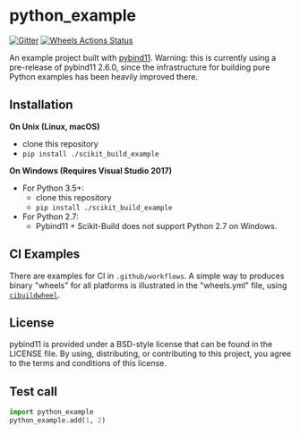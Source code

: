python_example
==============

[![Gitter][gitter-badge]][gitter-link]
[![Wheels Actions Status][actions-pip-badge]][actions-pip-link]

[gitter-badge]:            https://badges.gitter.im/pybind/Lobby.svg
[gitter-link]:             https://gitter.im/pybind/Lobby
[actions-pip-link]:     https://github.com/pybind/scikit_build_example/actions?query=workflow%3APip
[actions-pip-badge]:    https://github.com/pybind/scikit_build_example/workflows/Pip/badge.svg

An example project built with [pybind11](https://github.com/pybind/pybind11).
Warning: this is currently using a pre-release of pybind11 2.6.0, since the
infrastructure for building pure Python examples has been heavily improved
there.

Installation
------------

**On Unix (Linux, macOS)**

 - clone this repository
 - `pip install ./scikit_build_example`

**On Windows (Requires Visual Studio 2017)**

 - For Python 3.5+:
     - clone this repository
     - `pip install ./scikit_build_example`
 - For Python 2.7:
     - Pybind11 + Scikit-Build does not support Python 2.7 on Windows.

CI Examples
-----------

There are examples for CI in `.github/workflows`. A simple way to produces
binary "wheels" for all platforms is illustrated in the "wheels.yml" file,
using [`cibuildwheel`][].

License
-------

pybind11 is provided under a BSD-style license that can be found in the LICENSE
file. By using, distributing, or contributing to this project, you agree to the
terms and conditions of this license.

Test call
---------

```python
import python_example
python_example.add(1, 2)
```

[`cibuildwheel`]:          https://cibuildwheel.readthedocs.io
